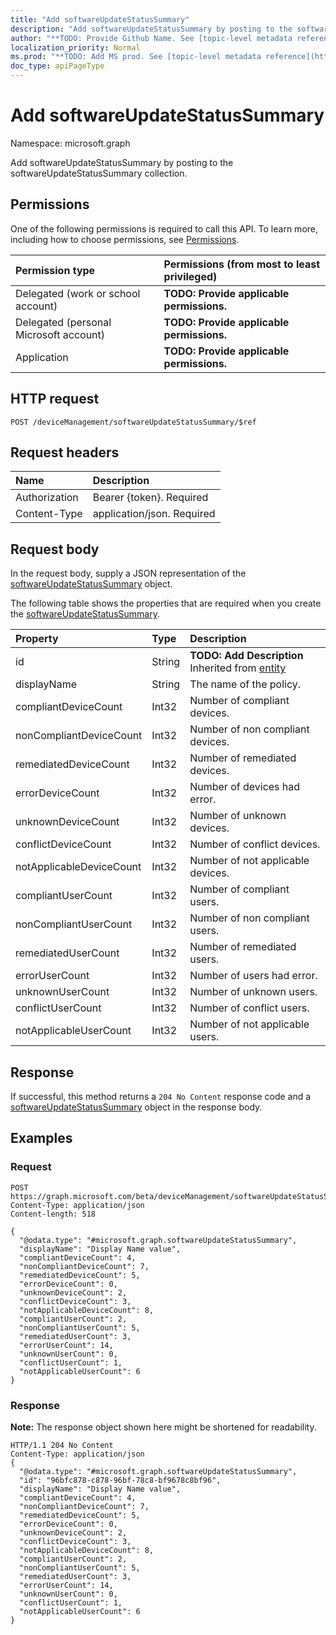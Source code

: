```yaml
---
title: "Add softwareUpdateStatusSummary"
description: "Add softwareUpdateStatusSummary by posting to the softwareUpdateStatusSummary collection."
author: "**TODO: Provide Github Name. See [topic-level metadata reference](https://msgo.azurewebsites.net/add/document/guidelines/metadata.html#topic-level-metadata)**"
localization_priority: Normal
ms.prod: "**TODO: Add MS prod. See [topic-level metadata reference](https://msgo.azurewebsites.net/add/document/guidelines/metadata.html#topic-level-metadata)**"
doc_type: apiPageType
---
```


# Add softwareUpdateStatusSummary

Namespace: microsoft.graph

Add softwareUpdateStatusSummary by posting to the softwareUpdateStatusSummary collection.

## Permissions
One of the following permissions is required to call this API. To learn more, including how to choose permissions, see [Permissions](/concepts/permissions-reference.md).

|Permission type|Permissions (from most to least privileged)|
|:---|:---|
|Delegated (work or school account)|**TODO: Provide applicable permissions.**|
|Delegated (personal Microsoft account)|**TODO: Provide applicable permissions.**|
|Application|**TODO: Provide applicable permissions.**|

## HTTP request
<!-- {
  "blockType": "ignored"
}
-->
``` http
POST /deviceManagement/softwareUpdateStatusSummary/$ref
```

## Request headers
|Name|Description|
|:---|:---|
|Authorization|Bearer {token}. Required|
|Content-Type|application/json. Required|

## Request body
In the request body, supply a JSON representation of the [softwareUpdateStatusSummary](../resources/softwareupdatestatussummary.md) object.

The following table shows the properties that are required when you create the [softwareUpdateStatusSummary](../resources/softwareupdatestatussummary.md).

|Property|Type|Description|
|:---|:---|:---|
|id|String|**TODO: Add Description** Inherited from [entity](../resources/entity.md)|
|displayName|String|The name of the policy.|
|compliantDeviceCount|Int32|Number of compliant devices.|
|nonCompliantDeviceCount|Int32|Number of non compliant devices.|
|remediatedDeviceCount|Int32|Number of remediated devices.|
|errorDeviceCount|Int32|Number of devices had error.|
|unknownDeviceCount|Int32|Number of unknown devices.|
|conflictDeviceCount|Int32|Number of conflict devices.|
|notApplicableDeviceCount|Int32|Number of not applicable devices.|
|compliantUserCount|Int32|Number of compliant users.|
|nonCompliantUserCount|Int32|Number of non compliant users.|
|remediatedUserCount|Int32|Number of remediated users.|
|errorUserCount|Int32|Number of users had error.|
|unknownUserCount|Int32|Number of unknown users.|
|conflictUserCount|Int32|Number of conflict users.|
|notApplicableUserCount|Int32|Number of not applicable users.|



## Response
If successful, this method returns a `204 No Content` response code and a [softwareUpdateStatusSummary](../resources/softwareupdatestatussummary.md) object in the response body.

## Examples

### Request
<!-- {
  "blockType": "request",
  "name": "create_softwareupdatestatussummary_from_"
}
-->
``` http
POST https://graph.microsoft.com/beta/deviceManagement/softwareUpdateStatusSummary/$ref
Content-Type: application/json
Content-length: 518

{
  "@odata.type": "#microsoft.graph.softwareUpdateStatusSummary",
  "displayName": "Display Name value",
  "compliantDeviceCount": 4,
  "nonCompliantDeviceCount": 7,
  "remediatedDeviceCount": 5,
  "errorDeviceCount": 0,
  "unknownDeviceCount": 2,
  "conflictDeviceCount": 3,
  "notApplicableDeviceCount": 8,
  "compliantUserCount": 2,
  "nonCompliantUserCount": 5,
  "remediatedUserCount": 3,
  "errorUserCount": 14,
  "unknownUserCount": 0,
  "conflictUserCount": 1,
  "notApplicableUserCount": 6
}
```

### Response
**Note:** The response object shown here might be shortened for readability.
<!-- {
  "blockType": "response",
  "truncated": true,
  "@odata.type": "microsoft.graph.softwareupdatestatussummary"
}
-->
``` http
HTTP/1.1 204 No Content
Content-Type: application/json
{
  "@odata.type": "#microsoft.graph.softwareUpdateStatusSummary",
  "id": "96bfc878-c878-96bf-78c8-bf9678c8bf96",
  "displayName": "Display Name value",
  "compliantDeviceCount": 4,
  "nonCompliantDeviceCount": 7,
  "remediatedDeviceCount": 5,
  "errorDeviceCount": 0,
  "unknownDeviceCount": 2,
  "conflictDeviceCount": 3,
  "notApplicableDeviceCount": 8,
  "compliantUserCount": 2,
  "nonCompliantUserCount": 5,
  "remediatedUserCount": 3,
  "errorUserCount": 14,
  "unknownUserCount": 0,
  "conflictUserCount": 1,
  "notApplicableUserCount": 6
}
```

